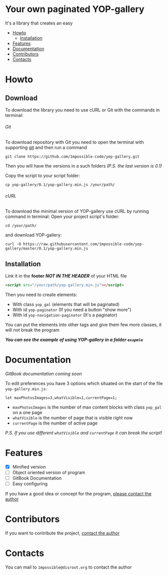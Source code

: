 # Your own paginated YOP-gallery
It's a library that creates an easy 

* [Howto](#howto)
    * [Installation](#installation)
* [Features](#features)
* [Documentation](#documentation)
* [Contributors](#contributors)
* [Contacts](#contacts)

# Howto
## Download
To download the library you need to use cURL or Git with the commands in terminal:
###### Git
To download repository with Git you need to open the terminal with supporting [git](https://git-scm.com/) and then run a command
```
git clone https://github.com/1mpossible-code/yop-gallery.git
```
Then you will have the versions in a such folders _(P.S. the last version is 0.1)_

Copy the script to your script folder:
```
cp yop-gallery/0.1/yop-gallery.min.js /your/path/
```
###### cURL
To download the minimal version of YOP-gallery use cURL by running command in terminal:
Open your project script's folder:
```
cd /your/path/
```
and download YOP-gallery:
```
curl -O https://raw.githubusercontent.com/1mpossible-code/yop-gallery/master/0.1/yop-gallery.min.js
```
## Installation
Link it in the **footer** _**NOT IN THE HEADER**_ of your HTML file
```html
<script src="/your/path/yop-gallery.min.js"></script>
```
Then you need to create elements:
* With class `yop_gal` (elements that will be paginated)
* With id `yop-paginator` (If you need a button "show more")
* With id `yop-navigation-paginator` (It's a paginator)

You can put the elements into other tags and give them few more classes, it will not break the program

**_You can see the example of using YOP-gallery in a folder `exapmle`_**

# Documentation
_GitBook documentation coming soon_

To edit preferences you have 3 options which situated on the start of the file `yop-gallery.min.js`:
```
let maxPhotosImages=3,whatVisible=1,currentPage=1;
```
* `maxPhotosImages` is the number of max content blocks with class `yop_gal` on a one page
* `whatVisible` is the number of page that is visible right now
* `currentPage` is the number of active page 

_P.S. If you use different `whatVisible` and `currentPage` it can break the script!_

# Features
- [x] Minified version
- [ ] Object oriented version of program
- [ ] GitBook Documentation
- [ ] Easy configuring

If you have a good idea or concept for the program, [please contact the author](#contacts)

# Contributors
If you want to contribute the project, [contact the author](#contacts)

# Contacts
You can mail to `1mpossible@disroot.org` to contact the author